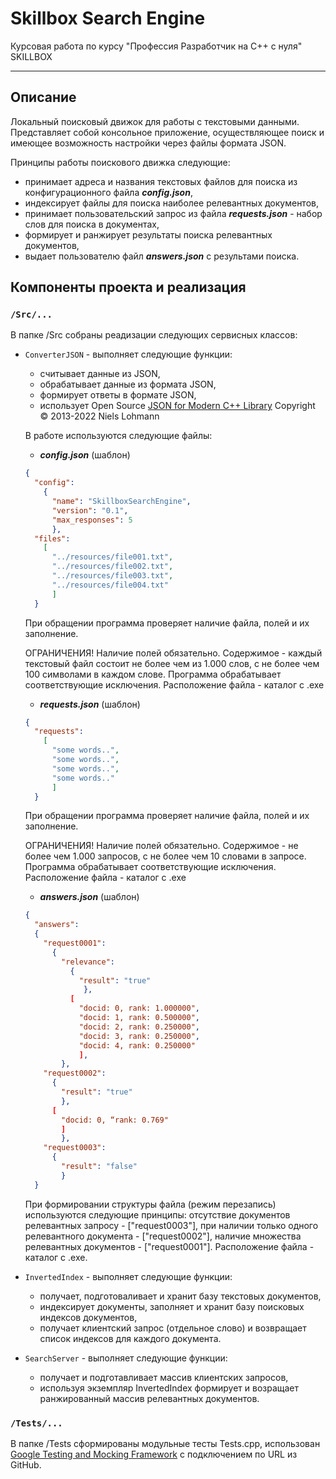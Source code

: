 # Skillbox Search Engine

Курсовая работа по курсу "Профессия Разработчик на C++ с нуля" SKILLBOX

***

## Описание

Локальный поисковый движок для работы с текстовыми данными. Представляет собой консольное приложение,
осуществляющее поиск и имеющее возможность настройки через файлы формата JSON.

Принципы работы поискового движка следующие:
* принимает адреса и названия текстовых файлов для поиска из конфигурационного файла ___config.json___,
* индексирует файлы для поиска наиболее релевантных документов,
* принимает пользовательский запрос из файла ___requests.json___ - набор слов для поиска в документах,
* формирует и ранжирует результаты поиска релевантных документов,
* выдает пользователю файл ___answers.json___ с результами поиска.

## Компоненты проекта и реализация
### `/Src/...`

В папке /Src собраны реадизации следующих сервисных классов:
* `ConverterJSON` - выполняет следующие функции:
    * считывает данные из JSON,
    * обрабатывает данные из формата JSON,
    * формирует ответы в формате JSON,
    * использует Open Source [JSON for Modern C++ Library](https://github.com/nlohmann/json?ysclid=l5figzusqi915544211) Copyright © 2013-2022 Niels Lohmann 

    В работе используются следующие файлы:
    * ___config.json___ (шаблон)
    ``` JSON
    {
      "config": 
        {
          "name": "SkillboxSearchEngine",
          "version": "0.1",
          "max_responses": 5
          },
      "files":
        [
          "../resources/file001.txt",
          "../resources/file002.txt",
          "../resources/file003.txt",
          "../resources/file004.txt"
          ]
      }
    ```
    При обращении программа проверяет наличие файла, полей и их заполнение.
    
    ОГРАНИЧЕНИЯ! Наличие полей обязательно. Содержимое - каждый текстовый файл состоит не более чем из 1.000 слов, с не более чем 100 символами в каждом слове.
    Программа обрабатывает соответствующие исключения. Расположение файла - каталог с .exe

    * ___requests.json___ (шаблон)
    ``` JSON
    {
      "requests":
        [
          "some words..",
          "some words..",
          "some words..",
          "some words.."
          ]
      }
    ```
    При обращении программа проверяет наличие файла, полей и их заполнение.
    
    ОГРАНИЧЕНИЯ! Наличие полей обязательно. Содержимое - не более чем 1.000 запросов, с не более чем 10 словами в запросе.
    Программа обрабатывает соответствующие исключения. Расположение файла - каталог с .exe
    
     * ___answers.json___ (шаблон)
    ``` JSON
    {
      "answers":
      {
        "request0001":
          {
            "relevance":
              {
                "result": "true"
                 },
              [
                "docid: 0, rank: 1.000000",
                "docid: 1, rank: 0.500000",
                "docid: 2, rank: 0.250000",
                "docid: 3, rank: 0.250000",
                "docid: 4, rank: 0.250000"
                ], 
            },
        "request0002":
          {
            "result": "true"
            },
          [
            "docid: 0, “rank: 0.769"
            ]
            },
        "request0003":
          {
            "result": "false"
            }
      }
    ```
    При формировании структуры файла (режим перезапись) используются следующие принципы: отсутствие документов релевантных запросу - ["request0003"],
    при наличии только одного релевантного документа - ["request0002"], наличие множества релевантных документов - ["request0001"].
    Расположение файла - каталог с .exe.

* `InvertedIndex` - выполняет следующие функции:
    * получает, подготоваливает и хранит базу текстовых документов,
    * индексирует документы, заполняет и хранит базу поисковых индексов документов,
    * получает клиентский запрос (отдельное слово) и возвращает список индексов для каждого документа.

* `SearchServer` - выполняет следующие функции:
    * получает и подготавливает массив клиентских запросов,
    * используя экземпляр InvertedIndex формирует и возращает ранжированный массив релевантных документов.

### `/Tests/...`
В папке /Tests сформированы модульные тесты Tests.cpp, использован [Google Testing and Mocking Framework](https://github.com/google/googletest) с подключением по URL из GitHub.
